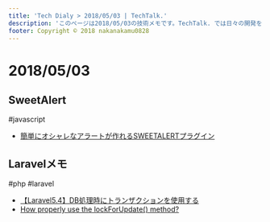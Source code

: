 ```yaml
---
title: 'Tech Dialy > 2018/05/03 | TechTalk.'
description: 'このページは2018/05/03の技術メモです。TechTalk. では日々の開発を個人メモとして残しています。将来に向けて技術ノウハウを蓄積することを目的とします。'
footer: Copyright © 2018 nakanakamu0828
---
```

# 2018/05/03
## SweetAlert
#javascript
* [簡単にオシャレなアラートが作れるSWEETALERTプラグイン](http://plugmin.co/373/)

## Laravelメモ
#php #laravel

* [【Laravel5.4】DB処理時にトランザクションを使用する](https://qiita.com/sola-msr/items/29c2bb039116dfee0834)
* [How properly use the lockForUpdate() method?](https://laracasts.com/discuss/channels/general-discussion/how-properly-use-the-lockforupdate-method)